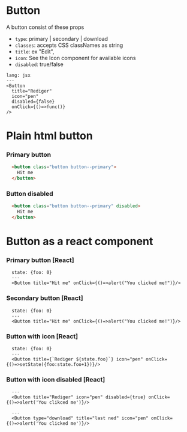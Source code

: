 # Button

A button consist of these props

- `type`: primary | secondary | download
- `classes`:  accepts CSS classNames as string
- `title`: ex "Edit",
- `icon`: See the Icon component for available icons
- `disabled`: true/false


```code
lang: jsx
---
<Button
  title="Rediger"
  icon="pen"
  disabled={false}
  onClick={()=>func()}
/>

```
# Plain html button
### Primary button
```html
  <button class="button button--primary">
    Hit me
  </button>
```

### Button disabled
```html
  <button class="button button--primary" disabled>
    Hit me
  </button>
```

# Button as a react component
### Primary button [React]
```react
  state: {foo: 0}
  ---
  <Button title="Hit me" onClick={()=>alert("You clicked me!")}/>
```

### Secondary button [React]
```react
  state: {foo: 0}
  ---
  <Button title="Hit me" onClick={()=>alert("You clicked me!")}/>
```

### Button with icon [React]
```react
  state: {foo: 0}
  ---
  <Button title={`Rediger ${state.foo}`} icon="pen" onClick={()=>setState({foo:state.foo+1})}/>
```

### Button with icon disabled [React]
```react
  ---
  <Button title="Rediger" icon="pen" disabled={true} onClick={()=>alert('You clikced me')}/>
```


```react
  ---
  <Button type="download" title="last ned" icon="pen" onClick={()=>alert('You clicked me')}/>
```